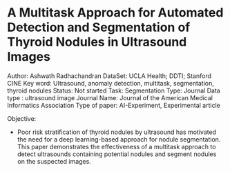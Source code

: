 # A Multitask Approach for Automated Detection and Segmentation of Thyroid Nodules in Ultrasound Images

Author: Ashwath Radhachandran
DataSet: UCLA Health; DDTI; Stanford CINE
Key word: Ultrasound, anomaly detection, multitask, segmentation, thyroid nodules
Status: Not started
Task: Segmentation
Type: Journal
Data type : ultrasound image
Journal Name: Journal of the American Medical Informatics Association
Type of paper: AI-Experiment, Experimental article

Objective:

- Poor risk stratification of thyroid nodules by ultrasound has motivated the need for a deep learning-based approach for nodule segmentation. This paper demonstrates the effectiveness of a multitask approach to detect ultrasounds containing potential nodules and segment nodules on the suspected images.